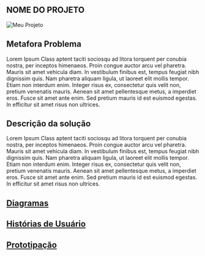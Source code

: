 ## NOME DO PROJETO
![Meu Projeto](https://lh3.googleusercontent.com/proxy/0I8qvDlb4uvrtuPDaQVAHs7sQJg_qpF4XWP8C1S1sBXRyE4FAxSl_e2JxEjd2ToML-goG3ZzcVncIBu4KzAlDdx50BHPAaXZ4gC0elGPTT3B-jrsTcEug1qrwz-tzRD18kd_BT0 "Meu Trabalho TCC" )

## Metafora Problema
Lorem Ipsum Class aptent taciti sociosqu ad litora torquent per conubia nostra, per inceptos himenaeos. Proin congue auctor arcu vel pharetra. Mauris sit amet vehicula diam. In vestibulum finibus est, tempus feugiat nibh dignissim quis. Nam pharetra aliquam ligula, ut laoreet elit mollis tempor. Etiam non interdum enim. Integer risus ex, consectetur quis velit non, pretium venenatis mauris. Aenean sit amet pellentesque metus, a imperdiet eros. Fusce sit amet ante enim. Sed pretium mauris id est euismod egestas. In efficitur sit amet risus non ultrices.

## Descrição da solução
Lorem Ipsum Class aptent taciti sociosqu ad litora torquent per conubia nostra, per inceptos himenaeos. Proin congue auctor arcu vel pharetra. Mauris sit amet vehicula diam. In vestibulum finibus est, tempus feugiat nibh dignissim quis. Nam pharetra aliquam ligula, ut laoreet elit mollis tempor. Etiam non interdum enim. Integer risus ex, consectetur quis velit non, pretium venenatis mauris. Aenean sit amet pellentesque metus, a imperdiet eros. Fusce sit amet ante enim. Sed pretium mauris id est euismod egestas. In efficitur sit amet risus non ultrices.

## [Diagramas](/doc/tecnica/README.md) 

## [Histórias de Usuário](/doc/historia_usuario/README.md)

## [Prototipação](/doc/prototipacao/README.md)
